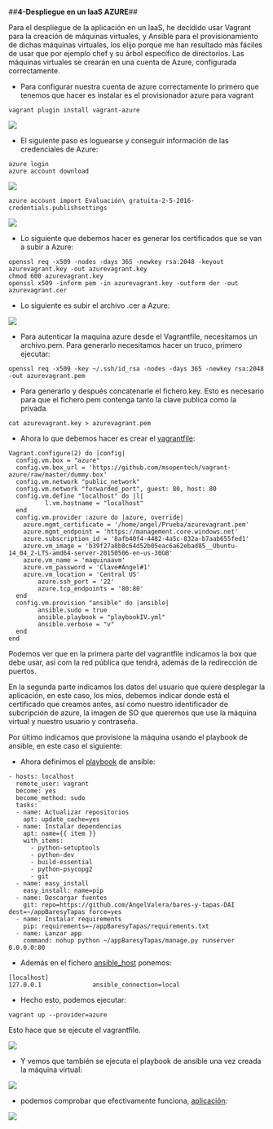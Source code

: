 ##**4-Despliegue en un IaaS AZURE**##


Para el despliegue de la aplicación en un IaaS, he decidido usar Vagrant para la creación de máquinas virtuales, y Ansible para el provisionamiento de dichas máquinas virtuales, los elijo porque me han resultado más fáciles de usar que por ejemplo chef y su árbol específico de directorios. Las máquinas virtuales se crearán en una cuenta de Azure, configurada correctamente.

* Para configurar nuestra cuenta de azure correctamente lo primero que tenemos que hacer es instalar es el provisionador azure para vagrant

```vagrant plugin install vagrant-azure```

![](http://i666.photobucket.com/albums/vv21/angelvalera/Ejercicios%20tema%206/Seleccioacuten_023_zpsrddsrwg7.png)


* El siguiente paso es loguearse y conseguir información de las credenciales de Azure:

```
azure login
azure account download
```

![](http://i666.photobucket.com/albums/vv21/angelvalera/Ejercicios%20tema%206/Seleccioacuten_024_zpsdfxi5axe.png)

```azure account import Evaluación\ gratuita-2-5-2016-credentials.publishsettings```

![](http://i666.photobucket.com/albums/vv21/angelvalera/Ejercicios%20tema%206/Seleccioacuten_025_zpsqvr4qpfj.png)


* Lo siguiente que debemos hacer es generar los certificados que se van a subir a Azure:

```
openssl req -x509 -nodes -days 365 -newkey rsa:2048 -keyout azurevagrant.key -out azurevagrant.key
chmod 600 azurevagrant.key
openssl x509 -inform pem -in azurevagrant.key -outform der -out azurevagrant.cer
```

* Lo siguiente es subir el archivo .cer a Azure:

![](http://i666.photobucket.com/albums/vv21/angelvalera/Ejercicios%20tema%206/Seleccioacuten_026_zpslehlmd7g.png)

* Para autenticar la maquina azure desde el Vagrantfile, necesitamos un archivo.pem. Para generarlo necesitamos hacer un truco, primero ejecutar:

```
openssl req -x509 -key ~/.ssh/id_rsa -nodes -days 365 -newkey rsa:2048 -out azurevagrant.pem
```

* Para generarlo y después concatenarle el fichero.key. Esto es necesario para que el fichero.pem contenga tanto la clave publica como la privada.

```
cat azurevagrant.key > azurevagrant.pem 
```
* Ahora lo que debemos hacer es crear el [vagrantfile](https://github.com/AngelValera/bares-y-tapas-DAI/blob/master/despliegueAzure/Vagrantfile):

```
Vagrant.configure(2) do |config|
  config.vm.box = "azure"
  config.vm.box_url = 'https://github.com/msopentech/vagrant-azure/raw/master/dummy.box'  
  config.vm.network "public_network"
  config.vm.network "forwarded_port", guest: 80, host: 80
  config.vm.define "localhost" do |l|
          l.vm.hostname = "localhost"
  end
  config.vm.provider :azure do |azure, override|
    azure.mgmt_certificate = '/home/angel/Prueba/azurevagrant.pem'
    azure.mgmt_endpoint = 'https://management.core.windows.net'
    azure.subscription_id = '8afb40f4-4482-4a5c-832a-b7aab655fed1'
    azure.vm_image = 'b39f27a8b8c64d52b05eac6a62ebad85__Ubuntu-14_04_2-LTS-amd64-server-20150506-en-us-30GB'
    azure.vm_name = 'maquinaavm'
    azure.vm_password = 'Clave#Angel#1'
    azure.vm_location = 'Central US' 
        azure.ssh_port = '22'
        azure.tcp_endpoints = '80:80'
  end
  config.vm.provision "ansible" do |ansible|
        ansible.sudo = true
        ansible.playbook = "playbookIV.yml"
        ansible.verbose = "v"
  end
end
```

Podemos ver que en la primera parte del vagrantfile indicamos la box que debe usar, así com la red pública que tendrá, además de la redirección de puertos.

En la segunda parte indicamos los datos del usuario que quiere desplegar la aplicación, en este caso, los mios, debemos indicar donde está el certificado que creamos antes, así como nuestro identificador de subcripción de azure, la imagen de SO que queremos que use la máquina virtual y nuestro usuario y contraseña.

Por último indicamos que provisione la máquina usando el playbook de ansible, en este caso el siguiente:

* Ahora definimos el [playbook](https://github.com/AngelValera/bares-y-tapas-DAI/blob/master/despliegueAzure/playbookIV.yml) de ansible:

```
- hosts: localhost
  remote_user: vagrant
  become: yes
  become_method: sudo
  tasks:
  - name: Actualizar repositorios
    apt: update_cache=yes        
  - name: Instalar dependencias
    apt: name={{ item }}
    with_items:
      - python-setuptools
      - python-dev
      - build-essential
      - python-psycopg2
      - git    
  - name: easy_install
    easy_install: name=pip    
  - name: Descargar fuentes
    git: repo=https://github.com/AngelValera/bares-y-tapas-DAI dest=~/appBaresyTapas force=yes    
  - name: Instalar requirements
    pip: requirements=~/appBaresyTapas/requirements.txt    
  - name: Lanzar app
    command: nohup python ~/appBaresyTapas/manage.py runserver 0.0.0.0:80
```
* Además en el fichero [ansible_host](https://github.com/AngelValera/bares-y-tapas-DAI/blob/master/despliegueAzure/ansible_hosts) ponemos:

```
[localhost]
127.0.0.1              ansible_connection=local
```

* Hecho esto, podemos ejecutar:

```
vagrant up --provider=azure
```

Esto hace que se ejecute el vagrantfile. 

![](http://i666.photobucket.com/albums/vv21/angelvalera/Ejercicios%20tema%206/Seleccioacuten_002_zpsc3tsonux.png)

* Y vemos que también se ejecuta el playbook de ansible una vez creada la máquina virtual:

![](http://i666.photobucket.com/albums/vv21/angelvalera/Ejercicios%20tema%206/Seleccioacuten_003_zpsylr2hhzb.png)

* podemos comprobar que efectivamente funciona, [aplicación](http://maquinaavm-service-xuybo.cloudapp.net/):

![](http://i666.photobucket.com/albums/vv21/angelvalera/Ejercicios%20tema%206/Seleccioacuten_004_zpskpbu6eux.png)

